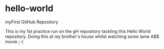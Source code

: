 # hello-world
myFirst GitHub Repository

This is my 1st practice run on the gH repository tackling this Hello World repository. Doing this at my brother's house whilst watching some lame A$$ movie ;-)
